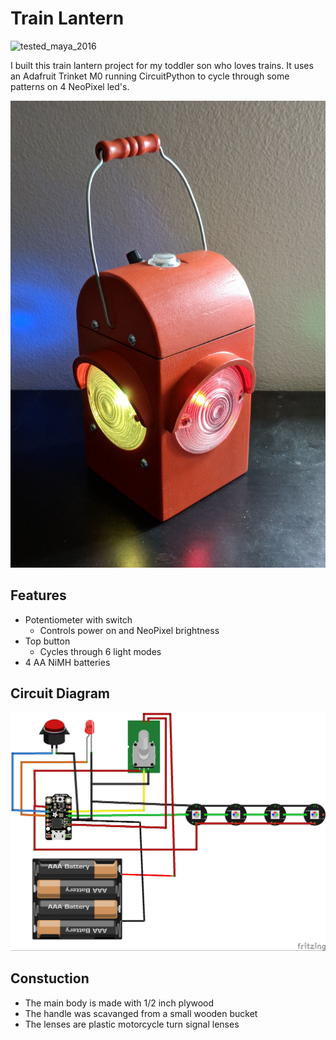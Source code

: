 # Train Lantern
![tested_maya_2016](https://img.shields.io/badge/CircuitPython-Trinket%20M0-642b90.svg?style=flat)

I built this train lantern project for my toddler son who loves trains.  It uses an Adafruit Trinket M0 running CircuitPython to cycle through some patterns on 4 NeoPixel led's.

![Final Image](.extra/train_lantern.jpg)

## Features
* Potentiometer with switch
    * Controls power on and NeoPixel brightness
* Top button
    * Cycles through 6 light modes
* 4 AA NiMH batteries

## Circuit Diagram
![Diagram](.extra/train_lantern_bb.jpg?s=750)

## Constuction
* The main body is made with 1/2 inch plywood
* The handle was scavanged from a small wooden bucket
* The lenses are plastic motorcycle turn signal lenses